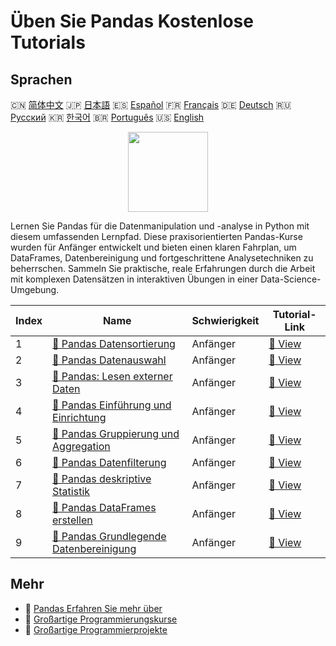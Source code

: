 # Üben Sie Pandas Kostenlose Tutorials

## Sprachen

🇨🇳 [简体中文](README_zh.md) 🇯🇵 [日本語](README_ja.md) 🇪🇸 [Español](README_es.md) 🇫🇷 [Français](README_fr.md) 🇩🇪 [Deutsch](README_de.md) 🇷🇺 [Русский](README_ru.md) 🇰🇷 [한국어](README_ko.md) 🇧🇷 [Português](README_pt.md) 🇺🇸 [English](README.md) 

<div align="center">
<img width="128px" src="https://file.labex.io/path/qhqKKAjZr3K5.png">
</div>

Lernen Sie Pandas für die Datenmanipulation und -analyse in Python mit diesem umfassenden Lernpfad. Diese praxisorientierten Pandas-Kurse wurden für Anfänger entwickelt und bieten einen klaren Fahrplan, um DataFrames, Datenbereinigung und fortgeschrittene Analysetechniken zu beherrschen. Sammeln Sie praktische, reale Erfahrungen durch die Arbeit mit komplexen Datensätzen in interaktiven Übungen in einer Data-Science-Umgebung.

|   Index | Name                                                                                                                 | Schwierigkeit   | Tutorial-Link                                                                          |
|---------|----------------------------------------------------------------------------------------------------------------------|-----------------|----------------------------------------------------------------------------------------|
|       1 | [📖 Pandas Datensortierung](https://labex.io/de/tutorials/pandas-pandas-sorting-data-596398)                         | Anfänger        | [🔗 View](https://labex.io/de/tutorials/pandas-pandas-sorting-data-596398)             |
|       2 | [📖 Pandas Datenauswahl](https://labex.io/de/tutorials/pandas-pandas-selecting-data-596397)                          | Anfänger        | [🔗 View](https://labex.io/de/tutorials/pandas-pandas-selecting-data-596397)           |
|       3 | [📖 Pandas: Lesen externer Daten](https://labex.io/de/tutorials/pandas-pandas-reading-external-data-596396)          | Anfänger        | [🔗 View](https://labex.io/de/tutorials/pandas-pandas-reading-external-data-596396)    |
|       4 | [📖 Pandas Einführung und Einrichtung](https://labex.io/de/tutorials/pandas-pandas-introduction-and-setup-596395)    | Anfänger        | [🔗 View](https://labex.io/de/tutorials/pandas-pandas-introduction-and-setup-596395)   |
|       5 | [📖 Pandas Gruppierung und Aggregation](https://labex.io/de/tutorials/pandas-pandas-grouping-and-aggregating-596394) | Anfänger        | [🔗 View](https://labex.io/de/tutorials/pandas-pandas-grouping-and-aggregating-596394) |
|       6 | [📖 Pandas Datenfilterung](https://labex.io/de/tutorials/pandas-pandas-filtering-data-596393)                        | Anfänger        | [🔗 View](https://labex.io/de/tutorials/pandas-pandas-filtering-data-596393)           |
|       7 | [📖 Pandas deskriptive Statistik](https://labex.io/de/tutorials/pandas-pandas-descriptive-statistics-596392)         | Anfänger        | [🔗 View](https://labex.io/de/tutorials/pandas-pandas-descriptive-statistics-596392)   |
|       8 | [📖 Pandas DataFrames erstellen](https://labex.io/de/tutorials/pandas-pandas-creating-dataframes-596391)             | Anfänger        | [🔗 View](https://labex.io/de/tutorials/pandas-pandas-creating-dataframes-596391)      |
|       9 | [📖 Pandas Grundlegende Datenbereinigung](https://labex.io/de/tutorials/pandas-pandas-basic-data-cleaning-596390)    | Anfänger        | [🔗 View](https://labex.io/de/tutorials/pandas-pandas-basic-data-cleaning-596390)      |

## Mehr

- 🔗 [Pandas Erfahren Sie mehr über](https://labex.io/de/skilltrees/pandas)
- 🔗 [Großartige Programmierungskurse](https://github.com/labex-labs/awesome-programming-courses)
- 🔗 [Großartige Programmierprojekte](https://github.com/labex-labs/awesome-programming-projects)

